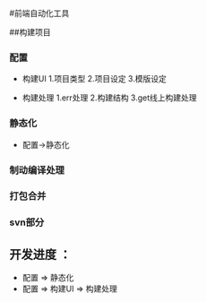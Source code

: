 #前端自动化工具

##构建项目

### 配置
* 构建UI
    1.项目类型
    2.项目设定
    3.模版设定
    
* 构建处理
    1.err处理
    2.构建结构
    3.get线上构建处理

### 静态化
* 配置->静态化

### 制动编译处理

### 打包合并

### svn部分


## 开发进度 ：
* 配置 => 静态化
* 配置 => 构建UI => 构建处理